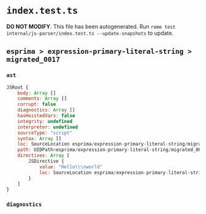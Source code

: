 # `index.test.ts`

**DO NOT MODIFY**. This file has been autogenerated. Run `rome test internal/js-parser/index.test.ts --update-snapshots` to update.

## `esprima > expression-primary-literal-string > migrated_0017`

### `ast`

```javascript
JSRoot {
	body: Array []
	comments: Array []
	corrupt: false
	diagnostics: Array []
	hasHoistedVars: false
	integrity: undefined
	interpreter: undefined
	sourceType: "script"
	syntax: Array []
	loc: SourceLocation esprima/expression-primary-literal-string/migrated_0017/input.js 1:0-2:6
	path: UIDPath<esprima/expression-primary-literal-string/migrated_0017/input.js>
	directives: Array [
		JSDirective {
			value: "Hello\\\nworld"
			loc: SourceLocation esprima/expression-primary-literal-string/migrated_0017/input.js 1:0-2:6
		}
	]
}
```

### `diagnostics`

```

```
